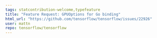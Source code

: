 ```yaml
---
tags: statcontribution-welcome,typefeature
title: "Feature Request: GPUOptions for Go binding"
html_url: "https://github.com/tensorflow/tensorflow/issues/22926"
user: mattn
repo: tensorflow/tensorflow
---
```


